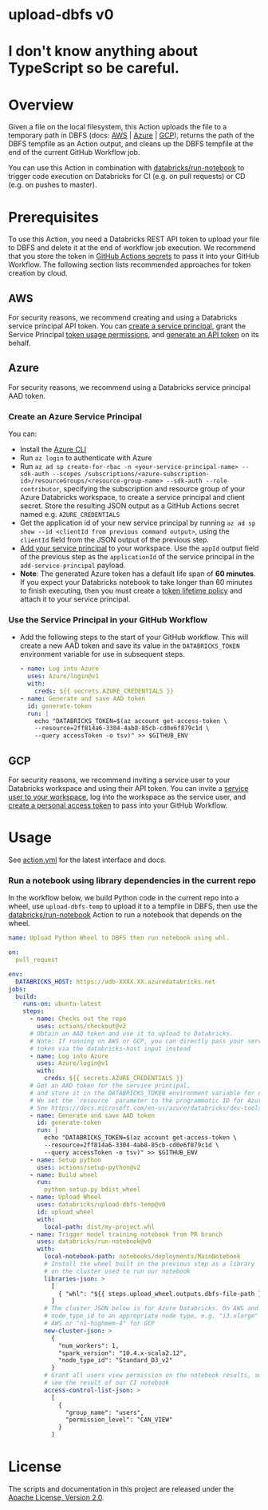 # upload-dbfs v0

# I don't know anything about TypeScript so be careful.

# Overview
Given a file on the local filesystem, this Action uploads the file to a temporary path in 
DBFS (docs:
[AWS](https://docs.databricks.com/data/databricks-file-system.html) |
[Azure](https://docs.microsoft.com/en-us/azure/databricks/data/databricks-file-system) |
[GCP](https://docs.gcp.databricks.com/data/databricks-file-system.html)), returns the
path of the DBFS tempfile as an Action output, and cleans up the DBFS tempfile at the end of the current
GitHub Workflow job.

You can use this Action in combination with [databricks/run-notebook](https://github.com/databricks/run-notebook) to 
trigger code execution on Databricks for CI (e.g. on pull requests) or CD (e.g. on pushes to master).
  
# Prerequisites
To use this Action, you need a Databricks REST API token to upload your file to DBFS and delete it at the end of 
workflow job execution. We recommend that you store the token in [GitHub Actions secrets](https://docs.github.com/en/actions/security-guides/encrypted-secrets)
to pass it into your GitHub Workflow. The following section lists recommended approaches for token creation by cloud.

## AWS
For security reasons, we recommend creating and using a Databricks service principal API token. You can
[create a service principal](https://docs.databricks.com/dev-tools/api/latest/scim/scim-sp.html#create-service-principal),
grant the Service Principal
[token usage permissions](https://docs.microsoft.com/en-us/azure/databricks/administration-guide/access-control/tokens#control-who-can-use-or-create-tokens),
and [generate an API token](https://docs.databricks.com/dev-tools/api/latest/token-management.html#operation/create-obo-token) on its behalf.

## Azure
For security reasons, we recommend using a Databricks service principal AAD token.

### Create an Azure Service Principal
You can:
* Install the [Azure CLI](https://docs.microsoft.com/en-us/cli/azure/install-azure-cli)
* Run `az login` to authenticate with Azure
* Run `az ad sp create-for-rbac -n <your-service-principal-name> --sdk-auth --scopes /subscriptions/<azure-subscription-id>/resourceGroups/<resource-group-name> --sdk-auth --role contributor`,
  specifying the subscription and resource group of your Azure Databricks workspace, to create a service principal and client secret.
  Store the resulting JSON output as a GitHub Actions secret named e.g. `AZURE_CREDENTIALS`
* Get the application id of your new service principal by running `az ad sp show --id <clientId from previous command output>`, using
  the `clientId` field from the JSON output of the previous step.
* [Add your service principal](https://docs.microsoft.com/en-us/azure/databricks/dev-tools/api/latest/scim/scim-sp#add-service-principal) to your workspace. Use the
  `appId` output field of the previous step as the `applicationId` of the service principal in the `add-service-principal` payload.
* **Note**: The generated Azure token has a default life span of **60 minutes**.
  If you expect your Databricks notebook to take longer than 60 minutes to finish executing, then you must create a [token lifetime policy](https://docs.microsoft.com/en-us/azure/active-directory/develop/configure-token-lifetimes)
  and attach it to your service principal.

### Use the Service Principal in your GitHub Workflow
* Add the following steps to the start of your GitHub workflow.
  This will create a new AAD token and save its value in the `DATABRICKS_TOKEN`
  environment variable for use in subsequent steps.

  ```yaml
  - name: Log into Azure
    uses: Azure/login@v1
    with:
      creds: ${{ secrets.AZURE_CREDENTIALS }}
  - name: Generate and save AAD token
    id: generate-token
    run: |
      echo "DATABRICKS_TOKEN=$(az account get-access-token \
      --resource=2ff814a6-3304-4ab8-85cb-cd0e6f879c1d \
      --query accessToken -o tsv)" >> $GITHUB_ENV
  ```

## GCP
For security reasons, we recommend inviting a service user to your Databricks workspace and using their API token.
You can invite a [service user to your workspace](https://docs.gcp.databricks.com/administration-guide/users-groups/users.html#add-a-user),
log into the workspace as the service user, and [create a personal access token](https://docs.gcp.databricks.com/dev-tools/api/latest/authentication.html) 
to pass into your GitHub Workflow.

# Usage

See [action.yml](action.yml) for the latest interface and docs.

### Run a notebook using library dependencies in the current repo
In the workflow below, we build Python code in the current repo into a wheel, use ``upload-dbfs-temp`` to upload it to
a tempfile in DBFS, then use the [databricks/run-notebook](https://github.com/databricks/run-notebook) Action to run a
notebook that depends on the wheel.

```yaml
name: Upload Python Wheel to DBFS then run notebook using whl.

on:
  pull_request

env:
  DATABRICKS_HOST: https://adb-XXXX.XX.azuredatabricks.net
jobs:
  build:
    runs-on: ubuntu-latest
    steps:
      - name: Checks out the repo
        uses: actions/checkout@v2
      # Obtain an AAD token and use it to upload to Databricks.
      # Note: If running on AWS or GCP, you can directly pass your service principal
      # token via the databricks-host input instead
      - name: Log into Azure
        uses: Azure/login@v1
        with:
          creds: ${{ secrets.AZURE_CREDENTIALS }}
      # Get an AAD token for the service principal,
      # and store it in the DATABRICKS_TOKEN environment variable for use in subsequent steps.
      # We set the `resource` parameter to the programmatic ID for Azure Databricks.
      # See https://docs.microsoft.com/en-us/azure/databricks/dev-tools/api/latest/aad/service-prin-aad-token#--get-an-azure-ad-access-token for details.
      - name: Generate and save AAD token
        id: generate-token
        run: |
          echo "DATABRICKS_TOKEN=$(az account get-access-token \
          --resource=2ff814a6-3304-4ab8-85cb-cd0e6f879c1d \
          --query accessToken -o tsv)" >> $GITHUB_ENV
      - name: Setup python
        uses: actions/setup-python@v2
      - name: Build wheel
        run:
          python setup.py bdist_wheel
      - name: Upload Wheel
        uses: databricks/upload-dbfs-temp@v0
        id: upload_wheel
        with:
          local-path: dist/my-project.whl
      - name: Trigger model training notebook from PR branch
        uses: databricks/run-notebook@v0
        with:
          local-notebook-path: notebooks/deployments/MainNotebook
          # Install the wheel built in the previous step as a library
          # on the cluster used to run our notebook
          libraries-json: >
            [
              { "whl": "${{ steps.upload_wheel.outputs.dbfs-file-path }}" }
            ]
          # The cluster JSON below is for Azure Databricks. On AWS and GCP, set
          # node_type_id to an appropriate node type, e.g. "i3.xlarge" for
          # AWS or "n1-highmem-4" for GCP
          new-cluster-json: >
            {
              "num_workers": 1,
              "spark_version": "10.4.x-scala2.12",
              "node_type_id": "Standard_D3_v2"
            }
          # Grant all users view permission on the notebook results, so that they can
          # see the result of our CI notebook
          access-control-list-json: >
            [
              {
                "group_name": "users",
                "permission_level": "CAN_VIEW"
              }
            ]
```

# License

The scripts and documentation in this project are released under the [Apache License, Version 2.0](LICENSE).
